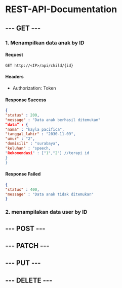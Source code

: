 # REST-API-Documentation

## --- GET ---
### 1. Menampilkan data anak by ID

#### Request
``` GET http://<IP>/api/child/{id} ```

#### Headers
- Authorization: Token

#### Response Success
```json
{
"status" : 200,
"message" : "Data anak berhasil ditemukan"
“data” : {
"nama" : "kayla pacifica", 
"tanggal_lahir" : "2030-11-09",
"umur" : "2",
"domisili" : "surabaya",
"keluhan" : "speech,
"Rekomendasi" : ["1","2"] //terapi id
} 
}
```

#### Response Failed
```json
{
"status" : 400,
"message" : "Data anak tidak ditemukan"
}
```

### 2. menampilakan data user by ID


## --- POST ---
## --- PATCH ---
## --- PUT ---
## --- DELETE ---




